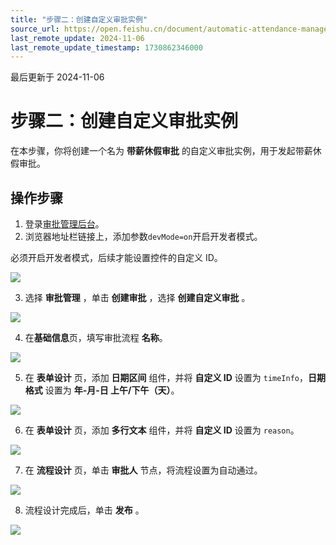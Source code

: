 ```yaml
---
title: "步骤二：创建自定义审批实例"
source_url: https://open.feishu.cn/document/automatic-attendance-management-based-on-approval/step-2-create-a-custom-approval
last_remote_update: 2024-11-06
last_remote_update_timestamp: 1730862346000
---
```

最后更新于 2024-11-06

# 步骤二：创建自定义审批实例

在本步骤，你将创建一个名为 **带薪休假审批** 的自定义审批实例，用于发起带薪休假审批。

## 操作步骤

1. 登录[审批管理后台](https://www.feishu.cn/approval/admin)。
2. 浏览器地址栏链接上，添加参数`devMode=on`开启开发者模式。

必须开启开发者模式，后续才能设置控件的自定义 ID。

![](https://p9-arcosite.byteimg.com/tos-cn-i-goo7wpa0wc/b2741750280c47e6878cc7bce7c4ad11~tplv-goo7wpa0wc-image.image?height=688&lazyload=true&maxWidth=600&width=1258)

3. 选择 **审批管理** ，单击 **创建审批** ，选择 **创建自定义审批** 。

![](https://p9-arcosite.byteimg.com/tos-cn-i-goo7wpa0wc/542219fc4af74f7c97a244f49f205644~tplv-goo7wpa0wc-image.image?height=1548&lazyload=true&maxWidth=600&width=2606)

4. 在**基础信息**页，填写审批流程 **名称**。

![](https://p9-arcosite.byteimg.com/tos-cn-i-goo7wpa0wc/874edbdcebdb4522aa5d540cff69c8e4~tplv-goo7wpa0wc-image.image?height=1670&lazyload=true&maxWidth=600&width=2612)

5. 在 **表单设计** 页，添加 **日期区间** 组件，并将 **自定义 ID** 设置为 `timeInfo`，**日期格式** 设置为 **年-月-日 上午/下午（天）**。

![](https://p9-arcosite.byteimg.com/tos-cn-i-goo7wpa0wc/78584c9b5fcc4760b53842cb4056384b~tplv-goo7wpa0wc-image.image?height=1176&lazyload=true&maxWidth=600&width=1762)

6. 在 **表单设计** 页，添加 **多行文本** 组件，并将 **自定义 ID** 设置为 `reason`。

![](https://sf16-muse-va.ibytedtos.com/obj/open-platform-opendoc-us/b8bb4a56354199fa54068b849f3acf13_aI0jaM2Hji.gif?height=1178&lazyload=true&maxWidth=600&width=1760)

7. 在 **流程设计** 页，单击 **审批人** 节点，将流程设置为自动通过。

![](https://p9-arcosite.byteimg.com/tos-cn-i-goo7wpa0wc/435b03e1d8ad49e4995b6b4bf4498642~tplv-goo7wpa0wc-image.image?height=681&lazyload=true&maxWidth=600&width=1280)

8. 流程设计完成后，单击 **发布** 。

![](https://p9-arcosite.byteimg.com/tos-cn-i-goo7wpa0wc/ab6c94d85f2c46d2bd1eb5d799460276~tplv-goo7wpa0wc-image.image?height=1674&lazyload=true&maxWidth=600&width=2600)
